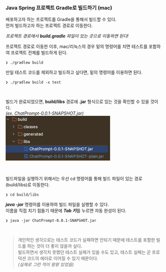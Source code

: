 ### Java Spring 프로젝트 Gradle로 빌드하기 (mac)


배포하고자 하는 프로젝트를 Gradle을 통해서 빌드할 수 있다.  
먼저 빌드하고자 하는 프로젝트 경로로 이동한다.

*프로젝트 경로에서 **build.gradle** 파일이 있는 곳으로 이동하면 된다!*

프로젝트 경로로 이동한 이후, mac/리눅스의 경우 밑의 명령어를 치면 테스트를 포함하여 프로젝트 전체를 빌드하게 된다.  

```
❯ ./gradlew build
```

만일 테스트 코드를 제외하고 빌드하고 싶다면, 밑의 명령어를 이용하면 된다.
```
❯ ./gradlew build -x test
```

<br>

빌드가 완료되었으면, **build/libs** 경로에 **.jar** 형식으로 있는 것을 확인할 수 있을 것이다.  
*(ex. ChatPrompt-0.0.1-SNAPSHOT.jar)*  
![img.png](image/img1.png)  

<br>

빌드파일을 실행하기 위해서는 우선 cd 명령어를 통해 빌드 파일이 있는 경로(build/libs)로 이동한다.
```
❯ cd build/libs
```
***java -jar*** 명령어를 이용하여 빌드 파일을 실행할 수 있다.   
이름을 직접 치기 힘들기 때문에 ***Tab 키***를 누르면 자동 완성이 된다.
```
❯ java -jar ChatPrompt-0.0.1-SNAPSHOT.jar
```

<br>

> 개인적인 생각으로는 테스트 코드가 실패하면 안되기 때문에 테스트를 포함한 빌드를 하는 것이 더 좋지 않을까 싶다.  
> 빌드하면서 생각치 못했던 테스트 실패가 있을 수도 있고, 테스트 실패는 곧 프로덕션 코드의 에러로 이어질 수 있기 때문이다.  
> *(실제로 그런 적이 왕왕 있었음)*